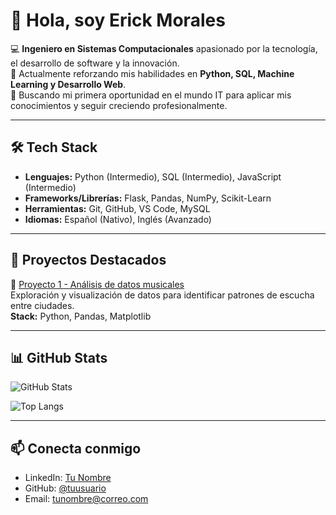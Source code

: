 # 👋 Hola, soy Erick Morales

💻 **Ingeniero en Sistemas Computacionales** apasionado por la tecnología, el desarrollo de software y la innovación.  
🌱 Actualmente reforzando mis habilidades en **Python, SQL, Machine Learning y Desarrollo Web**.  
🚀 Buscando mi primera oportunidad en el mundo IT para aplicar mis conocimientos y seguir creciendo profesionalmente.  

---

## 🛠️ Tech Stack
- **Lenguajes:** Python (Intermedio), SQL (Intermedio), JavaScript (Intermedio)  
- **Frameworks/Librerías:** Flask, Pandas, NumPy, Scikit-Learn  
- **Herramientas:** Git, GitHub, VS Code, MySQL  
- **Idiomas:** Español (Nativo), Inglés (Avanzado)  

---

## 📂 Proyectos Destacados
🔹 [Proyecto 1 - Análisis de datos musicales](https://github.com/tuusuario/proyecto1)  
Exploración y visualización de datos para identificar patrones de escucha entre ciudades.  
**Stack:** Python, Pandas, Matplotlib  



---

## 📊 GitHub Stats
![GitHub Stats](https://github-readme-stats.vercel.app/api?username=inge-erick&show_icons=true&theme=tokyonight)

![Top Langs](https://github-readme-stats.vercel.app/api/top-langs/?username=inge-erick&layout=compact&theme=tokyonight)



---

## 📫 Conecta conmigo
- LinkedIn: [Tu Nombre](https://linkedin.com/in/tuperfil)  
- GitHub: [@tuusuario](https://github.com/tuusuario)  
- Email: tunombre@correo.com  
